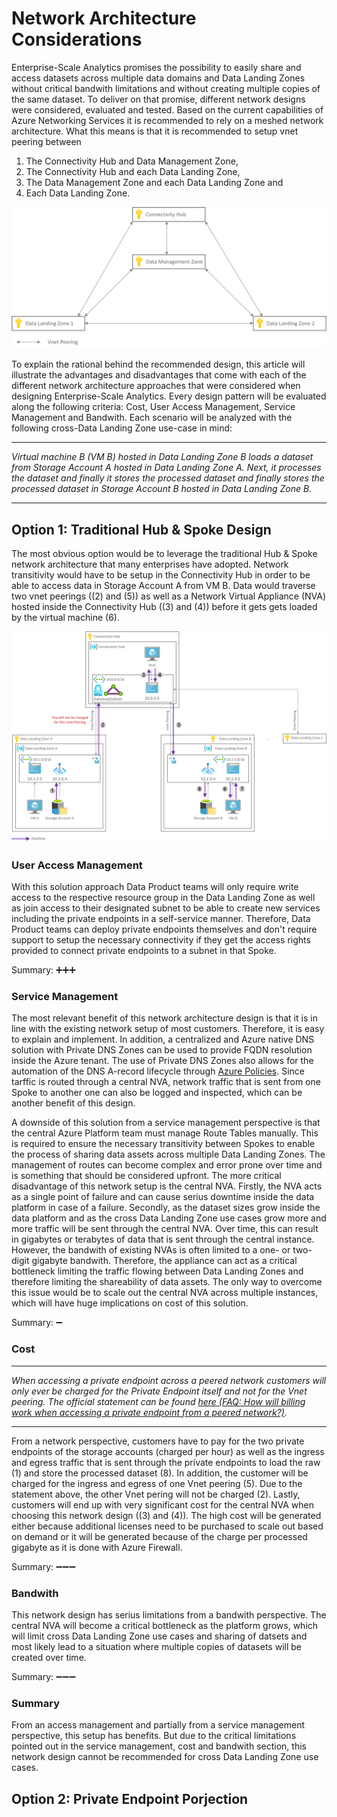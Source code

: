 # Network Architecture Considerations

Enterprise-Scale Analytics promises the possibility to easily share and access datasets across multiple data domains and Data Landing Zones without critical bandwith limitations and without creating multiple copies of the same dataset. To deliver on that promise, different network designs were considered, evaluated and tested. Based on the current capabilities of Azure Networking Services it is recommended to rely on a meshed network architecture. What this means is that it is recommended to setup vnet peering between

1. The Connectivity Hub and Data Management Zone,
2. The Connectivity Hub and each Data Landing Zone,
3. The Data Management Zone and each Data Landing Zone and
4. Each Data Landing Zone.

![Meshed Network Architecture](/docs/images/NetworkOptions-NetworkMesh.png)

To explain the rational behind the recommended design, this article will illustrate the advantages and disadvantages that come with each of the different network architecture approaches that were considered when designing Enterprise-Scale Analytics. Every design pattern will be evaluated along the following criteria: Cost, User Access Management, Service Management and Bandwith. Each scenario will be analyzed with the following cross-Data Landing Zone use-case in mind: 

---

_Virtual machine B (VM B) hosted in Data Landing Zone B loads a dataset from Storage Account A hosted in Data Landing Zone A. Next, it processes the dataset and finally it stores the processed dataset and finally stores the processed dataset in Storage Account B hosted in Data Landing Zone B._

---

## Option 1: Traditional Hub & Spoke Design

The most obvious option would be to leverage the traditional Hub & Spoke network architecture that many enterprises have adopted. Network transitivity would have to be setup in the Connectivity Hub in order to be able to access data in Storage Account A from VM B. Data would traverse two vnet peerings ((2) and (5)) as well as a Network Virtual Appliance (NVA) hosted inside the Connectivity Hub ((3) and (4)) before it gets gets loaded by the virtual machine (6). 

![Meshed Network Architecture](/docs/images/NetworkOptions-HubAndSpoke.png)


### User Access Management

With this solution approach Data Product teams will only require write access to the respective resource group in the Data Landing Zone as well as join access to their designated subnet to be able to create new services including the private endpoints in a self-service manner. Therefore, Data Product teams can deploy private endpoints themselves and don't require support to setup the necessary connectivity if they get the access rights provided to connect private endpoints to a subnet in that Spoke.

Summary: :heavy_plus_sign::heavy_plus_sign::heavy_plus_sign:

### Service Management

The most relevant benefit of this network architecture design is that it is in line with the existing network setup of most customers. Therefore, it is easy to explain and implement. In addition, a centralized and Azure native DNS solution with Private DNS Zones can be used to provide FQDN resolution inside the Azure tenant. The use of Private DNS Zones also allows for the automation of the DNS A-record lifecycle through [Azure Policies](/infra/Policies/PolicyDefinitions/PrivateDnsZoneGroups). Since tarffic is routed through a central NVA, network traffic that is sent from one Spoke to another one can also be logged and inspected, which can be another benefit of this design.

A downside of this solution from a service management perspective is that the central Azure Platform team must manage Route Tables manually. This is required to ensure the necessary transitivity between Spokes to enable the process of sharing data assets across multiple Data Landing Zones. The management of routes can become complex and error prone over time and is something that should be considered upfront. The more critical disadvantage of this network setup is the central NVA. Firstly, the NVA acts as a single point of failure and can cause serius downtime inside the data platform in case of a failure. Secondly, as the dataset sizes grow inside the data platform and as the cross Data Landing Zone use cases grow more and more traffic will be sent through the central NVA. Over time, this can result in gigabytes or terabytes of data that is sent through the central instance. However, the bandwith of existing NVAs is often limited to a one- or two-digit gigabyte bandwith. Therefore, the appliance can act as a critical bottleneck limiting the traffic flowing between Data Landing Zones and therefore limiting the shareability of data assets. The only way to overcome this issue would be to scale out the central NVA across multiple instances, which will have huge implications on cost of this solution.

Summary: :heavy_minus_sign:

### Cost

---

_When accessing a private endpoint across a peered network customers will only ever be charged for the Private Endpoint itself and not for the Vnet peering. The official statement can be found [here (FAQ: How will billing work when accessing a private endpoint from a peered network?)](https://azure.microsoft.com/en-us/pricing/details/private-link/)._

---

From a network perspective, customers have to pay for the two private endpoints of the storage accounts (charged per hour) as well as the ingress and egress traffic that is sent through the private endpoints to load the raw (1) and store the processed dataset (8). In addition, the customer will be charged for the ingress and egress of one Vnet peering (5). Due to the statement above, the other Vnet pering will not be charged (2). Lastly, customers will end up with very significant cost for the central NVA when choosing this network design ((3) and (4)). The high cost will be generated either because additional licenses need to be purchased to scale out based on demand or it will be generated because of the charge per processed gigabyte as it is done with Azure Firewall.

Summary: :heavy_minus_sign::heavy_minus_sign::heavy_minus_sign:

### Bandwith

This network design has serius limitations from a bandwith perspective. The central NVA will become a critical bottleneck as the platform grows, which will limit cross Data Landing Zone use cases and sharing of datsets and most likely lead to a situation where multiple copies of datasets will be created over time.

Summary: :heavy_minus_sign::heavy_minus_sign::heavy_minus_sign:

### Summary

From an access management and partially from a service management perspective, this setup has benefits. But due to the critical limitations pointed out in the service management, cost and bandwith section, this network design cannot be recommended for cross Data Landing Zone use cases.

## Option 2: Private Endpoint Porjection

